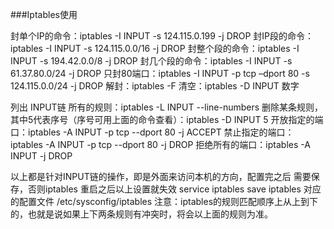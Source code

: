 ###Iptables使用   


封单个IP的命令：iptables -I INPUT -s 124.115.0.199 -j DROP
封IP段的命令：iptables -I INPUT -s 124.115.0.0/16 -j DROP
封整个段的命令：iptables -I INPUT -s 194.42.0.0/8 -j DROP
封几个段的命令：iptables -I INPUT -s 61.37.80.0/24 -j DROP
只封80端口：iptables -I INPUT -p tcp –dport 80 -s 124.115.0.0/24 -j DROP
解封：iptables -F
清空：iptables -D INPUT 数字

列出 INPUT链 所有的规则：iptables -L INPUT --line-numbers
删除某条规则，其中5代表序号（序号可用上面的命令查看）：iptables -D INPUT 5
开放指定的端口：iptables -A INPUT -p tcp --dport 80 -j ACCEPT
禁止指定的端口：iptables -A INPUT -p tcp --dport 80 -j DROP
拒绝所有的端口：iptables -A INPUT -j DROP

以上都是针对INPUT链的操作，即是外面来访问本机的方向，配置完之后 需要保存，否则iptables 重启之后以上设置就失效
service iptables save
iptables 对应的配置文件  /etc/sysconfig/iptables
注意：iptables的规则匹配顺序上从上到下的，也就是说如果上下两条规则有冲突时，将会以上面的规则为准。
